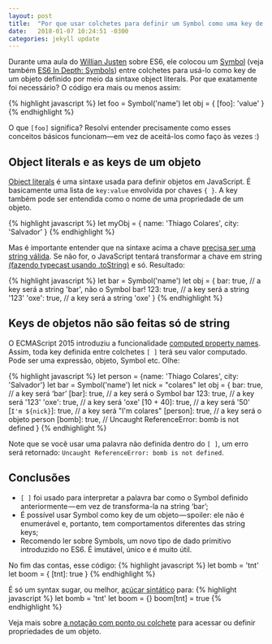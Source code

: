 ```yaml
---
layout: post
title:  "Por que usar colchetes para definir um Symbol como uma key de objeto no JavaScript ES6?"
date:   2018-01-07 10:24:51 -0300
categories: jekyll update
---
```

Durante uma aula do [Willian Justen](https://twitter.com/Willian_justen) sobre ES6, ele colocou um [Symbol](https://developer.mozilla.org/pt-BR/docs/Glossary/Symbol) (veja também [ES6 In Depth: Symbols](https://hacks.mozilla.org/2015/06/es6-in-depth-symbols/)) entre colchetes para usá-lo como key de um objeto definido por meio da sintaxe object literals. Por que exatamente foi necessário? O código era mais ou menos assim: 

{% highlight javascript %}
let foo = Symbol('name')
let obj = { 
    [foo]: 'value'
}
{% endhighlight %}

O que `[foo]` significa? Resolvi entender precisamente como esses conceitos básicos funcionam—em vez de aceitá-los como faço às vezes :)

## Object literals e as keys de um objeto
[Object literals](https://developer.mozilla.org/en-US/docs/Web/JavaScript/Guide/Grammar_and_types#Object_literals) é uma sintaxe usada para definir objetos em JavaScript. É basicamente uma lista de `key:value` envolvida por chaves `{ }`. A key também pode ser entendida como o nome de uma propriedade de um objeto.

{% highlight javascript %}
let myObj = { 
    name: 'Thiago Colares',
    city: 'Salvador'
}
{% endhighlight %}

Mas é importante entender que na sintaxe acima a chave [precisa ser uma string válida](http://ecma-international.org/ecma-262/5.1/#sec-11.1.5). Se não for, o JavaScript tentará transformar a chave em string [(fazendo typecast usando .toString)](https://developer.mozilla.org/en-US/docs/Web/JavaScript/Reference/Operators/Property_Accessors) e só. Resultado:

{% highlight javascript %}
let bar = Symbol('name')
let obj = {
    bar: true, // a key será a string 'bar', não o Symbol bar!
    123: true, // a key será a string '123'
    'oxe': true, // a key será a string 'oxe'
}
{% endhighlight %}

## Keys de objetos não são feitas só de string
O ECMAScript 2015 introduziu a funcionalidade [computed property names](https://developer.mozilla.org/en-US/docs/Web/JavaScript/Reference/Operators/Object_initializer#Computed_property_names). Assim, toda key definida entre colchetes `[ ]` terá seu valor computado. Pode ser uma expressão, objeto, Symbol etc. Olhe:

{% highlight javascript %}
let person = {name: 'Thiago Colares', city: 'Salvador'}
let bar = Symbol('name')
let nick = "colares"
let obj = {
    bar: true, // a key será ‘bar’
    [bar]: true, // a key será o Symbol bar
    123: true, // a key será '123'
    'oxe': true, // a key será 'oxe'
    [10 + 40]: true, // a key será '50'
    [`I'm ${nick}`]: true, // a key será "I'm colares"
    [person]: true, // a key será o objeto person
    [bomb]: true, // Uncaught ReferenceError: bomb is not defined
}
{% endhighlight %}

Note que se você usar uma palavra não definida dentro do `[ ]`, um erro será retornado: `Uncaught ReferenceError: bomb is not defined`.

## Conclusões
* `[ ]` foi usado para interpretar a palavra bar como o Symbol definido anteriormente — em vez de transforma-la na string ‘bar’;
* É possível usar Symbol como key de um objeto — spoiler: ele não é enumerável e, portanto, tem comportamentos diferentes das string keys;
* Recomendo ler sobre Symbols, um novo tipo de dado primitivo introduzido no ES6. É imutável, único e é muito útil.

No fim das contas, esse código:
{% highlight javascript %}
let bomb = 'tnt'
let boom = {
    [tnt]: true
}
{% endhighlight %}

É só um syntax sugar, ou melhor, [açúcar sintático](https://pt.wikipedia.org/wiki/A%C3%A7%C3%BAcar_sint%C3%A1tico) para:
{% highlight javascript %}
let bomb = 'tnt'
let boom = {}
boom[tnt] = true
{% endhighlight %}

Veja mais sobre [a notação com ponto ou colchete](https://developer.mozilla.org/en-US/docs/Web/JavaScript/Reference/Operators/Property_Accessors) para acessar ou definir propriedades de um objeto.
